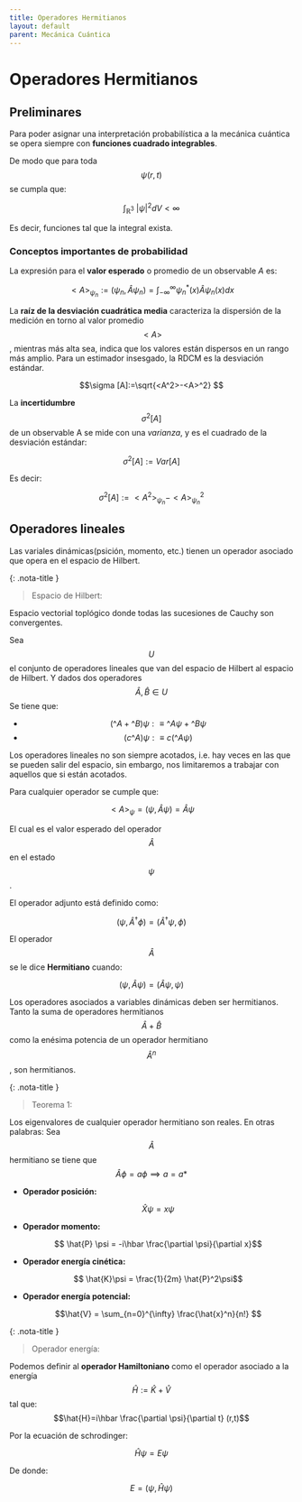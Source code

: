 ```yaml
---
title: Operadores Hermitianos
layout: default
parent: Mecánica Cuántica
---
```

# Operadores Hermitianos

## Preliminares

Para poder asignar una interpretación probabilística a la mecánica cuántica se opera siempre con **funciones cuadrado integrables**.

De modo que para toda $$\psi (r,t)$$ se cumpla que:

$$\int_{\mathbb {R} ^{3}}~|\psi |^{2}dV < \infty$$

Es decir, funciones tal que la integral exista.

### Conceptos importantes de probabilidad


La expresión para el **valor esperado** o promedio de un observable _A_ es:
                                            
$$ <A>_{\psi_n} := (\psi_n, \hat{A} \psi_n)=\int_{-\infty}^{\infty}\psi_n^*(x)\hat{A} \psi_n (x)dx $$

La **raíz de la desviación cuadrática media** caracteriza la dispersión de la medición en torno al valor promedio $$<A>$$, mientras más alta sea, indica que los valores están dispersos en un rango más amplio. Para un estimador insesgado, la RDCM es la desviación estándar. 

$$\sigma [A]:=\sqrt{<A^2>-<A>^2} $$

La **incertidumbre** $$\sigma^2 [A]$$ de un observable A se mide con una *varianza*, y es el cuadrado de la desviación estándar:

  $$\sigma^2 [A]:=Var[A]$$
  
Es decir:
  
  $$\sigma^2 [A]:= <A^2>_{\psi_n} - <A>_{\psi_n}^2$$

## Operadores lineales

Las variales dinámicas(psición, momento, etc.) tienen un operador asociado que opera en el espacio de Hilbert.

{: .nota-title }
> Espacio de Hilbert:
>
>
Espacio vectorial toplógico donde todas las sucesiones de Cauchy son convergentes.

Sea $$U$$ el conjunto de operadores lineales que van del espacio de Hilbert al espacio de Hilbert. Y dados dos operadores $$\hat{A}, \hat{B} \in U$$
Se tiene que:

- $$(\^{A} + \^{B})\psi : \equiv \^{A} \psi + \^{B} \psi $$
- $$(c\^{A})\psi : \equiv c(\^{A}\psi)$$

Los operadores lineales no son siempre acotados, i.e. hay veces en las que se pueden salir del espacio, sin embargo, nos limitaremos a trabajar con aquellos que si están acotados.
  
Para cualquier operador se cumple que:  
  
$$<A>_\psi = (\psi, \hat{A}\psi) = \hat{A}\psi$$
  
El cual es el valor esperado del operador $$\hat{A}$$ en el estado $$\psi$$.
  
El operador adjunto está definido como:
  
   $$(\psi, \hat{A}^\dag \phi)=( \hat{A}^\dag \psi,\phi)$$
  
El operador $$\hat{A}$$ se le dice **Hermitiano** cuando: 
  
  $$(\psi, \hat{A}\psi)=( \hat{A}\psi,\psi)$$
 
Los operadores asociados a variables dinámicas deben ser hermitianos. Tanto la suma de operadores hermitianos $$\hat{A}+\hat{B}$$ como la enésima potencia de un operador hermitiano $$\hat{A}^n$$, son hermitianos.
  
  
{: .nota-title }
> Teorema 1:
>
>
Los eigenvalores de cualquier operador hermitiano son reales. En otras palabras: Sea $$\hat{A}$$ hermitiano se tiene que $$\hat{A}\phi=a\phi \implies a=a*$$
  
- **Operador posición:**           

  $$  \hat{X} \psi = x \psi$$
  
- **Operador momento:**            
  
  $$ \hat{P} \psi = -i\hbar \frac{\partial \psi}{\partial x}$$
  
- **Operador energía cinética:**   
  
  $$ \hat{K}\psi = \frac{1}{2m} \hat{P}^2\psi$$
  
- **Operador energía potencial:**  
  
  $$\hat{V} = \sum_{n=0}^{\infty} \frac{\hat{x}^n}{n!} $$
  
  
{: .nota-title }
> Operador energía:
>
>
Podemos definir al **operador Hamiltoniano** como el operador asociado a la energía $$\hat{H}:= \hat{K} + \hat{V}$$ tal que:
  $$\hat{H}=i\hbar \frac{\partial \psi}{\partial t} (r,t)$$

Por la ecuación de schrodinger: 
  
   $$ \hat{H} \psi = E \psi$$

De donde:  
  
  $$E =(\psi, \hat{H}\psi)$$
  


